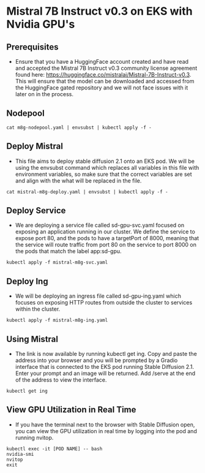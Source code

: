 # Mistral 7B Instruct v0.3 on EKS with Nvidia GPU's

## Prerequisites

* Ensure that you have a HuggingFace account created and have read and accepted the Mistral 7B Instruct v0.3 community license agreement found here: https://huggingface.co/mistralai/Mistral-7B-Instruct-v0.3. This will ensure that the model can be downloaded and accessed from the HuggingFace gated repository and we will not face issues with it later on in the process.


## Nodepool
```
cat m8g-nodepool.yaml | envsubst | kubectl apply -f -
```

## Deploy Mistral

* This file aims to deploy stable diffusion 2.1 onto an EKS pod. We will be using the envsubst command which replaces all variables in this file with environment variables, so make sure that the correct variables are set and align with the what will be replaced in the file.
```
cat mistral-m8g-deploy.yaml | envsubst | kubectl apply -f -
```

## Deploy Service

* We are deploying a service file called sd-gpu-svc.yaml focused on exposing an application running in our cluster. We define the service to expose port 80, and the pods to have a targetPort of 8000, meaning that the service will route traffic from port 80 on the service to port 8000 on the pods that match the label app:sd-gpu. 
```
kubectl apply -f mistral-m8g-svc.yaml
```

## Deploy Ing

* We will be deploying an ingress file called sd-gpu-ing.yaml which focuses on exposing HTTP routes from outside the cluster to services within the cluster. 
```
kubectl apply -f mistral-m8g-ing.yaml
```

## Using Mistral 

* The link is now available by running kubectl get ing. Copy and paste the address into your browser and you will be prompted by a Gradio interface that is connected to the EKS pod running Stable Diffusion 2.1. Enter your prompt and an image will be returned. Add /serve at the end of the address to view the interface.
```
kubectl get ing
```

## View GPU Utilization in Real Time 

* If you have the terminal next to the browser with Stable Diffusion open, you can view the GPU utilization in real time by logging into the pod and running nvitop.
```
kubectl exec -it [POD NAME] -- bash
nvidia-smi 
nvitop
exit
```
